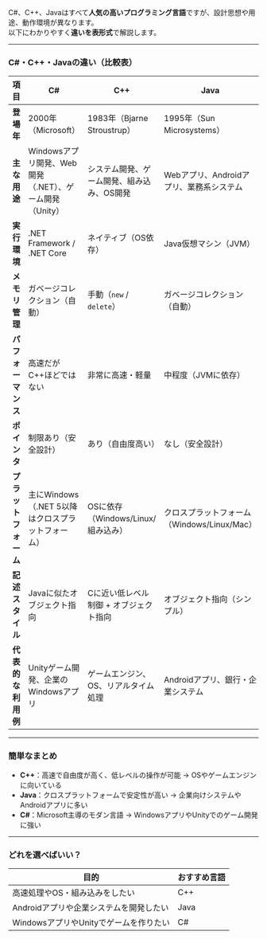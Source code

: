 C#、C++、Javaはすべて**人気の高いプログラミング言語**ですが、設計思想や用途、動作環境が異なります。   
以下にわかりやすく**違いを表形式**で解説します。

---

### C#・C++・Javaの違い（比較表）

| 項目           | **C#**                                | **C++**                   | **Java**                       |
| ------------ | ------------------------------------- | ------------------------- | ------------------------------ |
| **登場年**      | 2000年（Microsoft）                      | 1983年（Bjarne Stroustrup）  | 1995年（Sun Microsystems）        |
| **主な用途**     | Windowsアプリ開発、Web開発（.NET）、ゲーム開発（Unity） | システム開発、ゲーム開発、組み込み、OS開発    | Webアプリ、Androidアプリ、業務系システム      |
| **実行環境**     | .NET Framework / .NET Core            | ネイティブ（OS依存）               | Java仮想マシン（JVM）                 |
| **メモリ管理**    | ガベージコレクション（自動）                        | 手動（`new` / `delete`）      | ガベージコレクション（自動）                 |
| **パフォーマンス**  | 高速だがC++ほどではない                         | 非常に高速・軽量                  | 中程度（JVMに依存）                    |
| **ポインタ**     | 制限あり（安全設計）                            | あり（自由度高い）                 | なし（安全設計）                       |
| **プラットフォーム** | 主にWindows（.NET 5以降はクロスプラットフォーム）       | OSに依存（Windows/Linux/組み込み） | クロスプラットフォーム（Windows/Linux/Mac） |
| **記述スタイル**   | Javaに似たオブジェクト指向                       | Cに近い低レベル制御 + オブジェクト指向     | オブジェクト指向（シンプル）                 |
| **代表的な利用例**  | Unityゲーム開発、企業のWindowsアプリ              | ゲームエンジン、OS、リアルタイム処理       | Androidアプリ、銀行・企業システム           |

---

### 簡単なまとめ

* **C++**：高速で自由度が高く、低レベルの操作が可能 → OSやゲームエンジンに向いている
* **Java**：クロスプラットフォームで安定性が高い → 企業向けシステムやAndroidアプリに多い
* **C#**：Microsoft主導のモダン言語 → WindowsアプリやUnityでのゲーム開発に強い

---

### どれを選べばいい？

| 目的                        | おすすめ言語 |
| ------------------------- | ------ |
| 高速処理やOS・組み込みをしたい          | C++    |
| Androidアプリや企業システムを開発したい   | Java   |
| WindowsアプリやUnityでゲームを作りたい | C#     |


